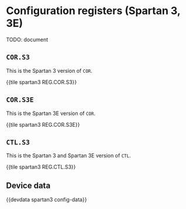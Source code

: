 # Configuration registers (Spartan 3, 3E)

TODO: document


## `COR.S3`

This is the Spartan 3 version of `COR`.

{{tile spartan3 REG.COR.S3}}


## `COR.S3E`

This is the Spartan 3E version of `COR`.

{{tile spartan3 REG.COR.S3E}}


## `CTL.S3`

This is the Spartan 3 and Spartan 3E version of `CTL`.

{{tile spartan3 REG.CTL.S3}}


## Device data

{{devdata spartan3 config-data}}
